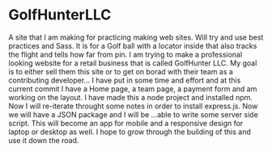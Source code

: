 # GolfHunterLLC
A site that I am making for practicing making web sites. Will try and use best practices and Sass. It is for a Golf ball with a locator inside that also tracks the flight and tells how far from pin.
I am trying to make a professional looking website for a retail business that is called GolfHunter LLC. My goal is to either sell them this site or to get on borad with their team as a contributing developer...
I have put in some time and effort and at this current commit I have a Home page, a team page, a payment form and am working on the layout.
I have made this a node project and installed npm. Now I will re-iterate throught some notes in order to install express.js. Now we will have a JSON package and I will be 
...able to write some server side script. This will become an app for mobile and a responsive design for laptop or desktop as well. I hope to grow through the building 
of this and use it down the road. 
